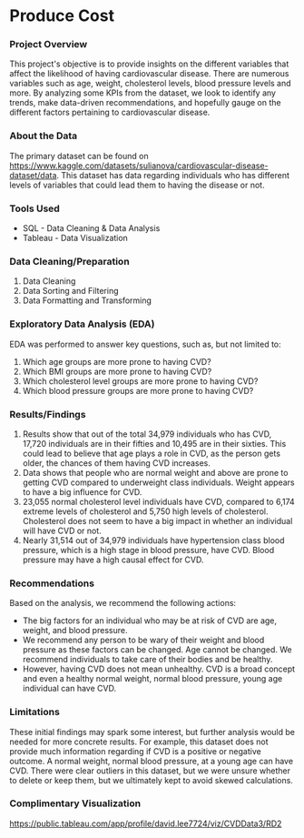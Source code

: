 # Produce Cost

### Project Overview

This project's objective is to provide insights on the different variables that affect the likelihood of having cardiovascular disease. There are numerous variables such as age, weight, cholesterol levels, blood pressure levels and more. By analyzing some KPIs from the dataset, we look to identify any trends, make data-driven recommendations, and hopefully gauge on the different factors pertaining to cardiovascular disease.

### About the Data

The primary dataset can be found on <https://www.kaggle.com/datasets/sulianova/cardiovascular-disease-dataset/data>. This dataset has data regarding individuals who has different levels of variables that could lead them to having the disease or not.

### Tools Used

- SQL - Data Cleaning & Data Analysis
- Tableau - Data Visualization

### Data Cleaning/Preparation

1. Data Cleaning
2. Data Sorting and Filtering
3. Data Formatting and Transforming

### Exploratory Data Analysis (EDA)

EDA was performed to answer key questions, such as, but not limited to:

1. Which age groups are more prone to having CVD?
2. Which BMI groups are more prone to having CVD?
3. Which cholesterol level groups are more prone to having CVD?
4. Which blood pressure groups are more prone to having CVD?

### Results/Findings

1. Results show that out of the total 34,979 individuals who has CVD, 17,720 individuals are in their fifties and 10,495 are in their sixties. This could lead to believe that age plays a role in CVD, as the person gets older, the chances of them having CVD increases.
2. Data shows that people who are normal weight and above are prone to getting CVD compared to underweight class individuals. Weight appears to have a big influence for CVD.
3. 23,055 normal cholesterol level individuals have CVD, compared to 6,174 extreme levels of cholesterol and 5,750 high levels of cholesterol. Cholesterol does not seem to have a big impact in whether an individual will have CVD or not.
4. Nearly 31,514 out of 34,979 individuals have hypertension class blood pressure, which is a high stage in blood pressure, have CVD. Blood pressure may have a high causal effect for CVD.

### Recommendations

Based on the analysis, we recommend the following actions:

- The big factors for an individual who may be at risk of CVD are age, weight, and blood pressure.
- We recommend any person to be wary of their weight and blood pressure as these factors can be changed. Age cannot be changed. We recommend individuals to take care of their bodies and be healthy.
- However, having CVD does not mean unhealthy. CVD is a broad concept and even a healthy normal weight, normal blood pressure, young age individual can have CVD. 

### Limitations

These initial findings may spark some interest, but further analysis would be needed for more concrete results. For example, this dataset does not provide much information regarding if CVD is a positive or negative outcome. A normal weight, normal blood pressure, at a young age can have CVD. There were clear outliers in this dataset, but we were unsure whether to delete or keep them, but we ultimately kept to avoid skewed calculations. 

### Complimentary Visualization

<https://public.tableau.com/app/profile/david.lee7724/viz/CVDData3/RD2>











